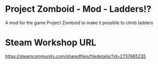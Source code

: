 # Project Zomboid - Mod - Ladders!?
A mod for the game Project Zomboid to make it possible to climb ladders

# Steam Workshop URL
https://steamcommunity.com/sharedfiles/filedetails/?id=2737665235
